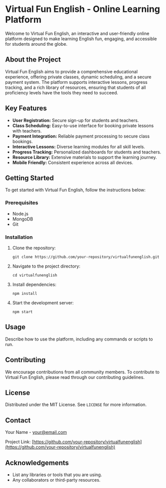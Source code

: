 # Virtual Fun English - Online Learning Platform

Welcome to Virtual Fun English, an interactive and user-friendly online platform designed to make learning English fun, engaging, and accessible for students around the globe.

## About the Project

Virtual Fun English aims to provide a comprehensive educational experience, offering private classes, dynamic scheduling, and a secure payment system. The platform supports interactive lessons, progress tracking, and a rich library of resources, ensuring that students of all proficiency levels have the tools they need to succeed.

## Key Features

- **User Registration:** Secure sign-up for students and teachers.
- **Class Scheduling:** Easy-to-use interface for booking private lessons with teachers.
- **Payment Integration:** Reliable payment processing to secure class bookings.
- **Interactive Lessons:** Diverse learning modules for all skill levels.
- **Progress Tracking:** Personalized dashboards for students and teachers.
- **Resource Library:** Extensive materials to support the learning journey.
- **Mobile Friendly:** Consistent experience across all devices.

## Getting Started

To get started with Virtual Fun English, follow the instructions below:

### Prerequisites

- Node.js
- MongoDB
- Git

### Installation

1. Clone the repository:
   ```
   git clone https://github.com/your-repository/virtualfunenglish.git
   ```
2. Navigate to the project directory:
   ```
   cd virtualfunenglish
   ```
3. Install dependencies:
   ```
   npm install
   ```
4. Start the development server:
   ```
   npm start
   ```

## Usage

Describe how to use the platform, including any commands or scripts to run.

## Contributing

We encourage contributions from all community members. To contribute to Virtual Fun English, please read through our contributing guidelines.

## License

Distributed under the MIT License. See `LICENSE` for more information.

## Contact

Your Name - your@email.com

Project Link: [https://github.com/your-repository/virtualfunenglish](https://github.com/your-repository/virtualfunenglish)

## Acknowledgements

- List any libraries or tools that you are using.
- Any collaborators or third-party resources.